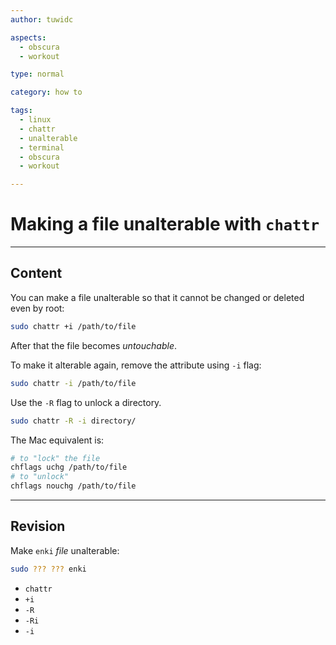 ```yaml
---
author: tuwidc

aspects:
  - obscura
  - workout

type: normal

category: how to

tags:
  - linux
  - chattr
  - unalterable
  - terminal
  - obscura
  - workout

---
```


# Making a file unalterable with `chattr`

---
## Content

You can make a file unalterable so that it cannot be changed or deleted even by root:

```bash
sudo chattr +i /path/to/file
```

After that the file becomes *untouchable*.

To make it alterable again, remove the attribute using `-i` flag:

```bash
sudo chattr -i /path/to/file
```

Use the `-R` flag to unlock a directory.

```bash
sudo chattr -R -i directory/
```

The Mac equivalent is:

```bash
# to "lock" the file
chflags uchg /path/to/file
# to "unlock"
chflags nouchg /path/to/file
```

---
## Revision

Make `enki` *file* unalterable:

```bash
sudo ??? ??? enki
```

* `chattr`
* `+i`
* `-R`
* `-Ri`
* `-i`
 
